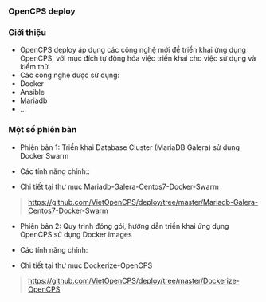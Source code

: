 ### OpenCPS deploy  

### Giới thiệu
* OpenCPS deploy áp dụng các công nghệ mới để triển khai ứng dụng OpenCPS, với mục đích tự động hóa việc triển khai cho việc sử dụng và kiểm thử.  
* Các công nghệ được sử dụng:  
 * Docker  
 * Ansible  
 * Mariadb  
 * ...

###  Một số phiên bản

* Phiên bản 1: Triển khai Database Cluster (MariaDB Galera) sử dụng Docker Swarm
 * Các tính năng chính::

 * Chi tiết tại thư mục Mariadb-Galera-Centos7-Docker-Swarm    
 > https://github.com/VietOpenCPS/deploy/tree/master/Mariadb-Galera-Centos7-Docker-Swarm  

* Phiên bản 2: Quy trình đóng gói, hướng dẫn triển khai ứng dụng OpenCPS sử dụng Docker images
 * Các tính năng chính:

 * Chi tiết tại thư mục Dockerize-OpenCPS  
 > https://github.com/VietOpenCPS/deploy/tree/master/Dockerize-OpenCPS   
